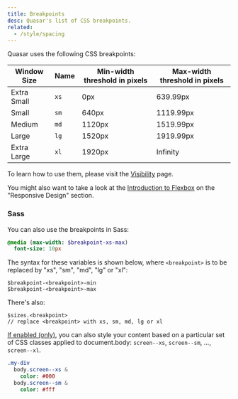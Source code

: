 ```yaml
---
title: Breakpoints
desc: Quasar's list of CSS breakpoints.
related:
  - /style/spacing
---
```


Quasar uses the following CSS breakpoints:

| Window Size | Name | Min-width threshold in pixels | Max-width threshold in pixels |
| --- | --- | --- | --- |
| Extra Small | `xs` | 0px | 639.99px |
| Small | `sm` | 640px | 1119.99px |
| Medium | `md` | 1120px | 1519.99px |
| Large | `lg` | 1520px | 1919.99px |
| Extra Large | `xl` | 1920px | Infinity |

To learn how to use them, please visit the [Visibility](/style/visibility) page.

You might also want to take a look at the [Introduction to Flexbox](/layout/grid/introduction-to-flexbox#responsive-design) on the "Responsive Design" section.

### Sass

You can also use the breakpoints in Sass:

```sass
@media (max-width: $breakpoint-xs-max)
  font-size: 10px
```

The syntax for these variables is shown below, where `<breakpoint>` is to be replaced by "xs", "sm", "md", "lg" or "xl":

```
$breakpoint-<breakpoint>-min
$breakpoint-<breakpoint>-max
```

There's also:

```
$sizes.<breakpoint>
// replace <breakpoint> with xs, sm, md, lg or xl
```

[If enabled (only)](/options/screen-plugin#how-to-enable-body-classes), you can also style your content based on a particular set of CSS classes applied to document.body: `screen--xs`, `screen--sm`, ..., `screen--xl`.

```sass
.my-div
  body.screen--xs &
    color: #000
  body.screen--sm &
    color: #fff
```
